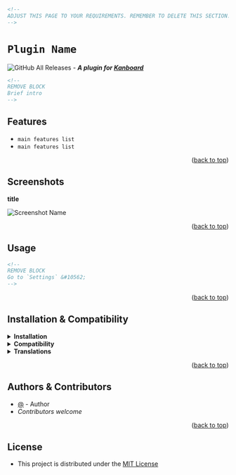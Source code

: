 <a name="readme-top"></a>
```html
<!--
ADJUST THIS PAGE TO YOUR REQUIREMENTS. REMEMBER TO DELETE THIS SECTION.
-->
```
# `Plugin Name`
![GitHub All Releases](https://img.shields.io/github/downloads/user_name/repo_name/total?style=for-the-badge "GitHub All Downloads") - **_A plugin for [Kanboard](https://github.com/kanboard/kanboard "Kanboard - Kanban Project Management Software")_**

```html
<!--
REMOVE BLOCK
Brief intro
-->
```


## Features

- `main features list`
- `main features list`

<p align="right">(<a href="#readme-top">back to top</a>)</p>

## Screenshots

**title**  

![Screenshot Name](../master/Screenshots/screenshot-name.png "Read Screenshot Name")


<p align="right">(<a href="#readme-top">back to top</a>)</p>

## Usage

```html
<!--
REMOVE BLOCK
Go to `Settings` &#10562;
-->
```

<p align="right">(<a href="#readme-top">back to top</a>)</p> 

## Installation & Compatibility

<details>
    <summary><strong>Installation</strong></summary>

- Install via the **[Kanboard](https://github.com/kanboard/kanboard "Kanboard - Kanban Project Management Software") Plugin Directory** or see [INSTALL.md](../master/INSTALL.md)
- Read the full [**Changelog**](../master/changelog.md "See changes") to see the latest updates

</details>
<details>
    <summary><strong>Compatibility</strong></summary>

- Requires [Kanboard](https://github.com/kanboard/kanboard "Kanboard - Kanban Project Management Software") ≥`1.2.20`
- **Other Plugins & Action Plugins**
  - _No known issues_
- **Core Files & Templates**
  - `01` Template override
  - _No database changes_

</details>
<details>
    <summary><strong>Translations</strong></summary>

- _Starter template available_

</details>

<p align="right">(<a href="#readme-top">back to top</a>)</p>

## Authors & Contributors

- [@](https://github.com/url) - Author
- _Contributors welcome_

<p align="right">(<a href="#readme-top">back to top</a>)</p>

## License

- This project is distributed under the [MIT License](../master/LICENSE "Read The MIT license")
